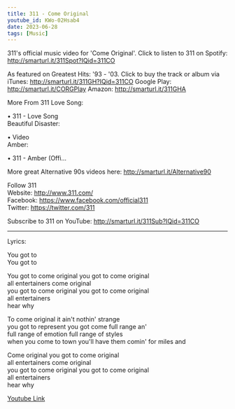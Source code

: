 ```yaml
---
title: 311 - Come Original
youtube_id: KWo-02Hsab4
date: 2023-06-28
tags: [Music]
---
```

311's official music video for 'Come Original'. Click to listen to 311 on Spotify: <http://smarturl.it/311Spot?IQid=311CO>

As featured on Greatest Hits: '93 - '03. Click to buy the track or album via iTunes: <http://smarturl.it/311GH?IQid=311CO>
Google Play: <http://smarturl.it/CORGPlay>
Amazon: <http://smarturl.it/311GHA>

More From 311
Love Song:   

 • 311 - Love Song  
Beautiful Disaster:   

 • Video  
Amber:   

 • 311 - Amber (Offi...  

More great Alternative 90s videos here: <http://smarturl.it/Alternative90>  

Follow 311  
Website: <http://www.311.com/>  
Facebook: <https://www.facebook.com/official311>  
Twitter: <https://twitter.com/311>  

Subscribe to 311 on YouTube: <http://smarturl.it/311Sub?IQid=311CO>  

---------  

Lyrics:  

You got to  
You got to  

You got to come original you got to come original  
all entertainers come original  
you got to come original you got to come original  
all entertainers  
hear why  

To come original it ain't nothin' strange  
you got to represent you got come full range an'  
full range of emotion full range of styles  
when you come to town you'll have them comin' for miles and  

Come original you got to come original  
all entertainers come original  
you got to come original you got to come original  
all entertainers  
hear why  

[Youtube Link](https://www.youtube.com/watch?v=KWo-02Hsab4)  